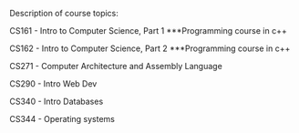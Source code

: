 Description of course topics:

CS161 - Intro to Computer Science, Part 1
        ***Programming course in c++

CS162 - Intro to Computer Science, Part 2
        ***Programming course in c++

CS271 - Computer Architecture and Assembly Language

CS290 - Intro Web Dev

CS340 - Intro Databases

CS344 - Operating systems
